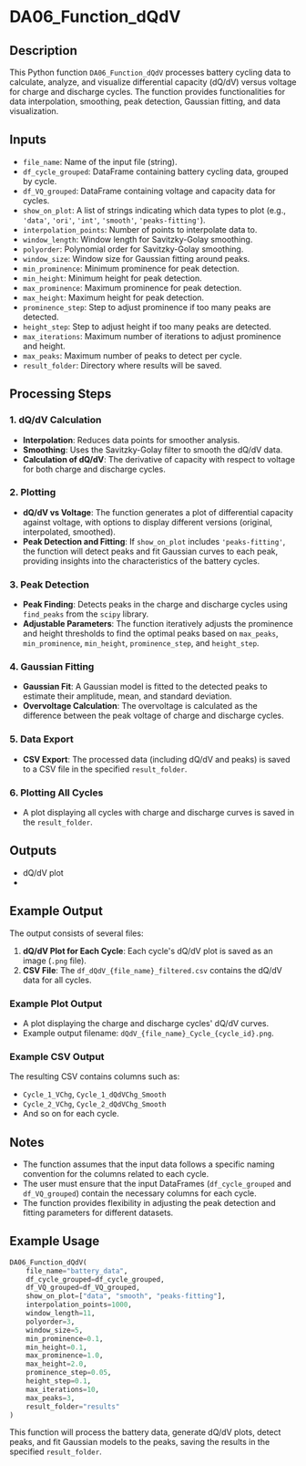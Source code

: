 # DA06_Function_dQdV

## Description

This Python function `DA06_Function_dQdV` processes battery cycling data to calculate, analyze, and visualize differential capacity (dQ/dV) versus voltage for charge and discharge cycles. The function provides functionalities for data interpolation, smoothing, peak detection, Gaussian fitting, and data visualization.

## Inputs
- `file_name`: Name of the input file (string).
- `df_cycle_grouped`: DataFrame containing battery cycling data, grouped by cycle.
- `df_VQ_grouped`: DataFrame containing voltage and capacity data for cycles.
- `show_on_plot`: A list of strings indicating which data types to plot (e.g., `'data'`, `'ori'`, `'int'`, `'smooth'`, `'peaks-fitting'`).
- `interpolation_points`: Number of points to interpolate data to.
- `window_length`: Window length for Savitzky-Golay smoothing.
- `polyorder`: Polynomial order for Savitzky-Golay smoothing.
- `window_size`: Window size for Gaussian fitting around peaks.
- `min_prominence`: Minimum prominence for peak detection.
- `min_height`: Minimum height for peak detection.
- `max_prominence`: Maximum prominence for peak detection.
- `max_height`: Maximum height for peak detection.
- `prominence_step`: Step to adjust prominence if too many peaks are detected.
- `height_step`: Step to adjust height if too many peaks are detected.
- `max_iterations`: Maximum number of iterations to adjust prominence and height.
- `max_peaks`: Maximum number of peaks to detect per cycle.
- `result_folder`: Directory where results will be saved.

## Processing Steps

### 1. dQ/dV Calculation

- **Interpolation**: Reduces data points for smoother analysis.
- **Smoothing**: Uses the Savitzky-Golay filter to smooth the dQ/dV data.
- **Calculation of dQ/dV**: The derivative of capacity with respect to voltage for both charge and discharge cycles.

### 2. Plotting

- **dQ/dV vs Voltage**: The function generates a plot of differential capacity against voltage, with options to display different versions (original, interpolated, smoothed).
- **Peak Detection and Fitting**: If `show_on_plot` includes `'peaks-fitting'`, the function will detect peaks and fit Gaussian curves to each peak, providing insights into the characteristics of the battery cycles.

### 3. Peak Detection

- **Peak Finding**: Detects peaks in the charge and discharge cycles using `find_peaks` from the `scipy` library.
- **Adjustable Parameters**: The function iteratively adjusts the prominence and height thresholds to find the optimal peaks based on `max_peaks`, `min_prominence`, `min_height`, `prominence_step`, and `height_step`.

### 4. Gaussian Fitting

- **Gaussian Fit**: A Gaussian model is fitted to the detected peaks to estimate their amplitude, mean, and standard deviation.
- **Overvoltage Calculation**: The overvoltage is calculated as the difference between the peak voltage of charge and discharge cycles.

### 5. Data Export

- **CSV Export**: The processed data (including dQ/dV and peaks) is saved to a CSV file in the specified `result_folder`.

### 6. Plotting All Cycles

- A plot displaying all cycles with charge and discharge curves is saved in the `result_folder`.

## Outputs
- dQ/dV plot
- 

## Example Output

The output consists of several files:
1. **dQ/dV Plot for Each Cycle**: Each cycle's dQ/dV plot is saved as an image (`.png` file).
2. **CSV File**: The `df_dQdV_{file_name}_filtered.csv` contains the dQ/dV data for all cycles.

### Example Plot Output

- A plot displaying the charge and discharge cycles' dQ/dV curves.
- Example output filename: `dQdV_{file_name}_Cycle_{cycle_id}.png`.

### Example CSV Output

The resulting CSV contains columns such as:
- `Cycle_1_VChg`, `Cycle_1_dQdVChg_Smooth`
- `Cycle_2_VChg`, `Cycle_2_dQdVChg_Smooth`
- And so on for each cycle.

## Notes

- The function assumes that the input data follows a specific naming convention for the columns related to each cycle.
- The user must ensure that the input DataFrames (`df_cycle_grouped` and `df_VQ_grouped`) contain the necessary columns for each cycle.
- The function provides flexibility in adjusting the peak detection and fitting parameters for different datasets.

## Example Usage

```python
DA06_Function_dQdV(
    file_name="battery_data", 
    df_cycle_grouped=df_cycle_grouped, 
    df_VQ_grouped=df_VQ_grouped, 
    show_on_plot=["data", "smooth", "peaks-fitting"], 
    interpolation_points=1000, 
    window_length=11, 
    polyorder=3, 
    window_size=5, 
    min_prominence=0.1, 
    min_height=0.1, 
    max_prominence=1.0, 
    max_height=2.0, 
    prominence_step=0.05, 
    height_step=0.1, 
    max_iterations=10, 
    max_peaks=3, 
    result_folder="results"
)
```

This function will process the battery data, generate dQ/dV plots, detect peaks, and fit Gaussian models to the peaks, saving the results in the specified `result_folder`.

